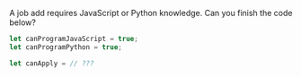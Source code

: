 A job add requires JavaScript or Python knowledge. Can you finish the code below?

```js
let canProgramJavaScript = true;
let canProgramPython = true;

let canApply = // ???
```
